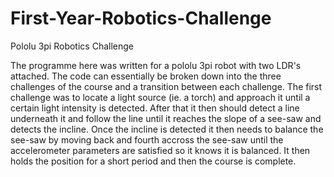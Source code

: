 # First-Year-Robotics-Challenge
Pololu 3pi Robotics Challenge

The programme here was written for a pololu 3pi robot with two LDR's attached.
The code can essentially be broken down into the three challenges of the course and a transition between each challenge.
The first challenge was to locate a light source (ie. a torch) and approach it until a certain light intensity is detected.
After that it then should detect a line underneath it and follow the line until it reaches the slope of a see-saw and detects the incline.
Once the incline is detected it then needs to balance the see-saw by moving back and fourth accross the see-saw until the accelerometer parameters are satisfied so it knows it is balanced. It then holds the position for a short period and then the course is complete.
